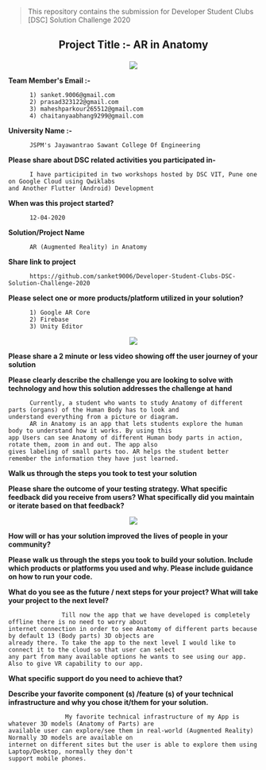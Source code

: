 
> This repository contains the submission for Developer Student Clubs [DSC] Solution Challenge 2020
## <p align="center"> Project Title :- AR in Anatomy </p>


<p align="center">
 <img  src="https://github.com/sanket9006/Developer-Student-Clubs-DSC-Solution-Challenge-2020/blob/master/222.png">
</p>



**Team Member's Email :-**

          1) sanket.9006@gmail.com      
          2) prasad323122@gmail.com
          3) maheshparkour265512@gmail.com
          4) chaitanyaabhang9299@gmail.com

**University Name :-**

          JSPM's Jayawantrao Sawant College Of Engineering


**Please share about DSC related activities you participated in-**
          
          I have participited in two workshops hosted by DSC VIT, Pune one on Google Cloud using Qwiklabs 
    and Another Flutter (Android) Development

**When was this project started?**
          
          12-04-2020

**Solution/Project Name**

          AR (Augmented Reality) in Anatomy
          
**Share link to project**
          
          https://github.com/sanket9006/Developer-Student-Clubs-DSC-Solution-Challenge-2020
        
          
**Please select one or more products/platform utilized in your solution?**

          1) Google AR Core
          2) Firebase
          3) Unity Editor
          
          
<p align="center">
 <img  src="https://github.com/sanket9006/Developer-Student-Clubs-DSC-Solution-Challenge-2020/blob/master/Unity + Arcore + Firebase - Copy.png">
</p>


**Please share a 2 minute or less video showing off the user journey of your solution**


**Please clearly describe the challenge you are looking to solve with technology and how this solution addresses the challenge at hand**

          Currently, a student who wants to study Anatomy of different parts (organs) of the Human Body has to look and 
    understand everything from a picture or diagram.
          AR in Anatomy is an app that lets students explore the human body to understand how it works. By using this 
    app Users can see Anatomy of different Human body parts in action, rotate them, zoom in and out. The app also 
    gives labeling of small parts too. AR helps the student better remember the information they have just learned. 

**Walk us through the steps you took to test your solution**


**Please share the outcome of your testing strategy. What specific feedback did you receive from users? What specifically 
did you maintain or iterate based on that feedback?**

<p align="center">
 <img  src="https://github.com/sanket9006/Developer-Student-Clubs-DSC-Solution-Challenge-2020/blob/master/9999999999999999.png">
</p>


**How will or has your solution improved the lives of people in your community?**


**Please walk us through the steps you took to build your solution. Include which products or platforms you used and why. Please include guidance on how to run your code.**


**What do you see as the future / next steps for your project? What will take your project to the next level?**

                   Till now the app that we have developed is completely offline there is no need to worry about 
    internet connection in order to see Anatomy of different parts because by default 13 (Body parts) 3D objects are 
    already there. To take the app to the next level I would like to connect it to the cloud so that user can select 
    any part from many available options he wants to see using our app. Also to give VR capability to our app.                
          
**What specific support do you need to achieve that?**


**Describe your favorite component (s) /feature (s) of your technical infrastructure and why you chose it/them for your solution.**
                    
                    My favorite technical infrastructure of my App is whatever 3D models (Anatomy of Parts) are
    available user can explore/see them in real-world (Augmented Reality)  Normally 3D models are available on 
    internet on different sites but the user is able to explore them using Laptop/Desktop, normally they don't 
    support mobile phones.
